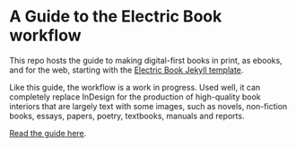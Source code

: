 # A Guide to the Electric Book workflow

This repo hosts the guide to making digital-first books in print, as ebooks, and for the web, starting with the [Electric Book Jekyll template](https://github.com/electricbookworks/electric-book).

Like this guide, the workflow is a work in progress. Used well, it can completely replace InDesign for the production of high-quality book interiors that are largely text with some images, such as novels, non-fiction books, essays, papers, poetry, textbooks, manuals and reports.

[Read the guide here](http://electricbook.works).
